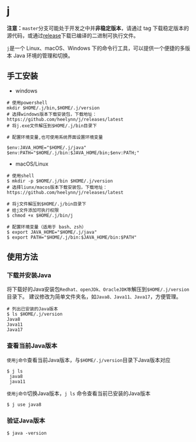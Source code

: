 # j

**注意：**`master`分支可能处于开发之中并**非稳定版本**，请通过 tag 下载稳定版本的源代码，或通过[release](https://github.com/heelynn/j/releases)下载已编译的二进制可执行文件。

`j`是一个 Linux、macOS、Windows 下的命令行工具，可以提供一个便捷的多版本 Java 环境的管理和切换。

## 手工安装

- windows 
  
 ```shell
 # 使用powershell
 mkdir $HOME/.j/bin,$HOME/.j/version
 # 选择windows版本下载安装包，下载地址：https://github.com/heelynn/j/releases/latest
 # 将j.exe文件解压到$HOME/.j/bin目录下 
 
 # 配置环境变量,也可使用系统界面设置环境变量
 
 $env:JAVA_HOME="$HOME/.j/java"
 $env:PATH="$HOME/.j/bin:$JAVA_HOME/bin;$env:PATH;"
 ```

 
- macOS/Linux

 ```shell
 # 使用shell
 $ mkdir -p $HOME/.j/bin $HOME/.j/version
 # 选择liunx/macos版本下载安装包，下载地址：https://github.com/heelynn/j/releases/latest
 
 # 将j文件解压到$HOME/.j/bin目录下 
 # 给j文件添加可执行权限
 $ chmod +x $HOME/.j/bin/j
 
 # 配置环境变量（适用于 bash、zsh）
 $ export JAVA_HOME="$HOME/.j/java"
 $ export PATH="$HOME/.j/bin:$JAVA_HOME/bin:$PATH"
 ```

## 使用方法

### 下载并安装Java
将下载好的Java安装包`Redhat、openJDk、OracleJDK等`解压到`$HOME/.j/version`目录下。
建议修改为简单文件夹名，如`Java8、Java11、Java17`，方便管理。
 ```shell
 # 列出已安装的Java版本
 $ ls $HOME/.j/version
 Java8
 Java11
 Java17
 ```

### 查看当前Java版本
`使用j命令`查看当前Java版本，与`$HOME/.j/version`目录下Java版本对应
 ```shell
 $ j ls
  java8
  java11
 ```

`使用j命令`切换Java版本，`j ls` 命令查看当前已安装的Java版本
 ```shell
 $ j use java8
 ```
### 验证Java版本
 ```shell
 $ java -version
 ```


